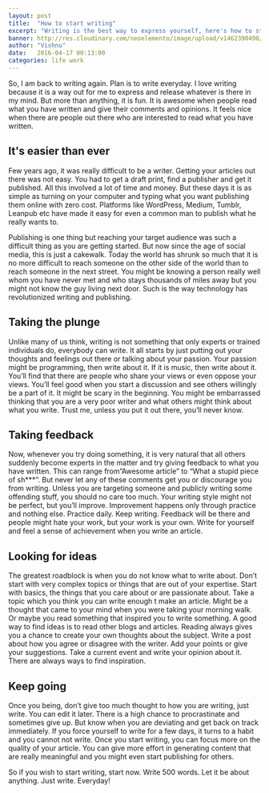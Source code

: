 ```yaml
---
layout: post
title:  "How to start writing"
excerpt: "Writing is the best way to express yourself, here's how to start."
banner: http://res.cloudinary.com/neoelemento/image/upload/v1462390490/blog/GetStartedWriting-min.jpg
author: "Vishnu"
date:   2016-04-17 00:13:00
categories: life work
---
```


So, I am back to writing again. Plan is to write everyday. I love writing because it is a way out for me to express and release whatever is there in my mind. But more than anything, it is fun. It is awesome when people read what you have written and give their comments and opinions. It feels nice when there are people out there who are interested to read what you have written.

## It's easier than ever
Few years ago, it was really difficult to be a writer. Getting your articles out there was not easy. You had to get a draft print, find a publisher and get it published. All this involved a lot of time and money. But these days it is as simple as turning on your computer and typing what you want publishing them online with zero cost. Platforms like WordPress, Medium, Tumblr, Leanpub etc have made it easy for even a common man to publish what he really wants to.

Publishing is one thing but reaching your target audience was such a difficult thing as you are getting started. But now since the age of social media, this is just a cakewalk. Today the world has shrunk so much that it is no more difficult to reach someone on the other side of the world than to reach someone in the next street. You might be knowing a person really well whom you have never met and who stays thousands of miles away but you might not know the guy living next door. Such is the way technology has revolutionized writing and publishing.

## Taking the plunge
Unlike many of us think, writing is not something that only experts or trained individuals do, everybody can write. It all starts by just putting out your thoughts and feelings out there or talking about your passion. Your passion might be programming, then write about it. If it is music, then write about it. You’ll find that there are people who share your views or even oppose your views. You’ll feel good when you start a discussion and see others willingly be a part of it. It might be scary in the beginning. You might be embarrassed thinking that you are a very poor writer and what others might think about what you write. Trust me, unless you put it out there, you’ll never know.

## Taking feedback
Now, whenever you try doing something, it is very natural that all others suddenly become experts in the matter and try giving feedback to what you have written. This can range from”Awesome article” to “What a stupid piece of sh***”. But never let any of these comments get you or discourage you from writing. Unless you are targeting someone and publicly writing some offending stuff, you should no care too much. Your writing style might not be perfect, but you’ll improve. Improvement happens only through practice and nothing else. Practice daily. Keep writing. Feedback will be there and people might hate your work, but your work is your own. Write for yourself and feel a sense of achievement when you write an article.

## Looking for ideas
The greatest roadblock is when you do not know what to write about. Don’t start with very complex topics or things that are out of your expertise. Start with basics, the things that you care about or are passionate about. Take a topic which you think you can write enough t make an article. Might be a thought that came to your mind when you were taking your morning walk. Or maybe you read something that inspired you to write something. A good way to find ideas is to read other blogs and articles. Reading always gives you a chance to create your own thoughts about the subject. Write a post about how you agree or disagree with the writer. Add your points or give your suggestions. Take a current event and write your opinion about it. There are always ways to find inspiration.

## Keep going
Once you being, don’t give too much thought to how you are writing, just write. You can edit it later. There is a high chance to procrastinate and sometimes give up. But know when you are deviating and get back on track immediately. If you force yourself to write for a few days, it turns to a habit and you cannot not write. Once you start writing, you can focus more on the quality of your article. You can give more effort in generating content that are really meaningful and you might even start publishing for others.

So if you wish to start writing, start now. Write 500 words. Let it be about anything. Just write. Everyday!